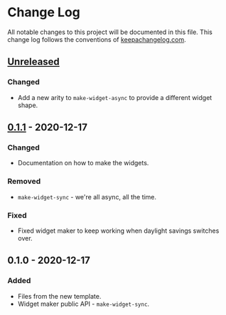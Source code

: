 # Change Log
All notable changes to this project will be documented in this file. This change log follows the conventions of [keepachangelog.com](http://keepachangelog.com/).

## [Unreleased]
### Changed
- Add a new arity to `make-widget-async` to provide a different widget shape.

## [0.1.1] - 2020-12-17
### Changed
- Documentation on how to make the widgets.

### Removed
- `make-widget-sync` - we're all async, all the time.

### Fixed
- Fixed widget maker to keep working when daylight savings switches over.

## 0.1.0 - 2020-12-17
### Added
- Files from the new template.
- Widget maker public API - `make-widget-sync`.

[Unreleased]: https://github.com/com.phronemophobic/membrane-fulcro/compare/0.1.1...HEAD
[0.1.1]: https://github.com/com.phronemophobic/membrane-fulcro/compare/0.1.0...0.1.1
